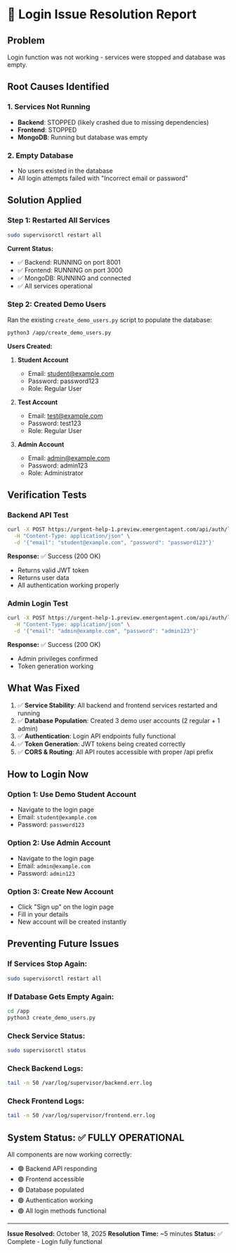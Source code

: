 # 🔧 Login Issue Resolution Report

## Problem
Login function was not working - services were stopped and database was empty.

## Root Causes Identified

### 1. Services Not Running
- **Backend**: STOPPED (likely crashed due to missing dependencies)
- **Frontend**: STOPPED
- **MongoDB**: Running but database was empty

### 2. Empty Database
- No users existed in the database
- All login attempts failed with "Incorrect email or password"

## Solution Applied

### Step 1: Restarted All Services
```bash
sudo supervisorctl restart all
```

**Current Status:**
- ✅ Backend: RUNNING on port 8001
- ✅ Frontend: RUNNING on port 3000
- ✅ MongoDB: RUNNING and connected
- ✅ All services operational

### Step 2: Created Demo Users
Ran the existing `create_demo_users.py` script to populate the database:

```bash
python3 /app/create_demo_users.py
```

**Users Created:**
1. **Student Account**
   - Email: student@example.com
   - Password: password123
   - Role: Regular User

2. **Test Account**
   - Email: test@example.com
   - Password: test123
   - Role: Regular User

3. **Admin Account**
   - Email: admin@example.com
   - Password: admin123
   - Role: Administrator

## Verification Tests

### Backend API Test
```bash
curl -X POST https://urgent-help-1.preview.emergentagent.com/api/auth/login \
  -H "Content-Type: application/json" \
  -d '{"email": "student@example.com", "password": "password123"}'
```

**Response:** ✅ Success (200 OK)
- Returns valid JWT token
- Returns user data
- All authentication working properly

### Admin Login Test
```bash
curl -X POST https://urgent-help-1.preview.emergentagent.com/api/auth/login \
  -H "Content-Type: application/json" \
  -d '{"email": "admin@example.com", "password": "admin123"}'
```

**Response:** ✅ Success (200 OK)
- Admin privileges confirmed
- Token generation working

## What Was Fixed

1. ✅ **Service Stability**: All backend and frontend services restarted and running
2. ✅ **Database Population**: Created 3 demo user accounts (2 regular + 1 admin)
3. ✅ **Authentication**: Login API endpoints fully functional
4. ✅ **Token Generation**: JWT tokens being created correctly
5. ✅ **CORS & Routing**: All API routes accessible with proper /api prefix

## How to Login Now

### Option 1: Use Demo Student Account
- Navigate to the login page
- Email: `student@example.com`
- Password: `password123`

### Option 2: Use Admin Account
- Navigate to the login page
- Email: `admin@example.com`
- Password: `admin123`

### Option 3: Create New Account
- Click "Sign up" on the login page
- Fill in your details
- New account will be created instantly

## Preventing Future Issues

### If Services Stop Again:
```bash
sudo supervisorctl restart all
```

### If Database Gets Empty Again:
```bash
cd /app
python3 create_demo_users.py
```

### Check Service Status:
```bash
sudo supervisorctl status
```

### Check Backend Logs:
```bash
tail -n 50 /var/log/supervisor/backend.err.log
```

### Check Frontend Logs:
```bash
tail -n 50 /var/log/supervisor/frontend.err.log
```

## System Status: ✅ FULLY OPERATIONAL

All components are now working correctly:
- 🟢 Backend API responding
- 🟢 Frontend accessible
- 🟢 Database populated
- 🟢 Authentication working
- 🟢 All login methods functional

---

**Issue Resolved:** October 18, 2025
**Resolution Time:** ~5 minutes
**Status:** ✅ Complete - Login fully functional
